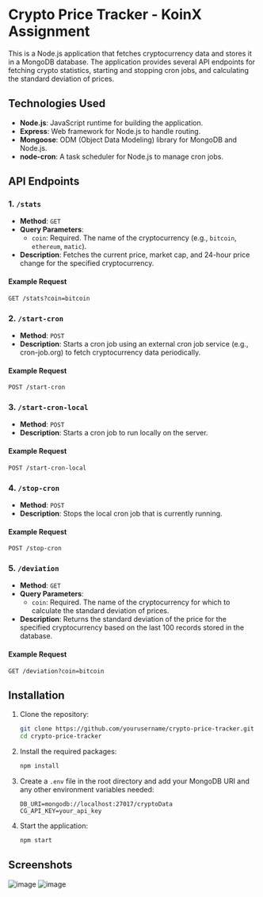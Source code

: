 # Crypto Price Tracker - KoinX Assignment

This is a Node.js application that fetches cryptocurrency data and stores it in a MongoDB database. The application provides several API endpoints for fetching crypto statistics, starting and stopping cron jobs, and calculating the standard deviation of prices.

## Technologies Used

- **Node.js**: JavaScript runtime for building the application.
- **Express**: Web framework for Node.js to handle routing.
- **Mongoose**: ODM (Object Data Modeling) library for MongoDB and Node.js.
- **node-cron**: A task scheduler for Node.js to manage cron jobs.

## API Endpoints

### 1. `/stats`

- **Method**: `GET`
- **Query Parameters**:
  - `coin`: Required. The name of the cryptocurrency (e.g., `bitcoin`, `ethereum`, `matic`).
- **Description**: Fetches the current price, market cap, and 24-hour price change for the specified cryptocurrency.

#### Example Request

```
GET /stats?coin=bitcoin
```

### 2. `/start-cron`

- **Method**: `POST`
- **Description**: Starts a cron job using an external cron job service (e.g., cron-job.org) to fetch cryptocurrency data periodically.

#### Example Request

```
POST /start-cron
```

### 3. `/start-cron-local`

- **Method**: `POST`
- **Description**: Starts a cron job to run locally on the server.

#### Example Request

```
POST /start-cron-local
```

### 4. `/stop-cron`

- **Method**: `POST`
- **Description**: Stops the local cron job that is currently running.

#### Example Request

```
POST /stop-cron
```

### 5. `/deviation`

- **Method**: `GET`
- **Query Parameters**:
  - `coin`: Required. The name of the cryptocurrency for which to calculate the standard deviation of prices.
- **Description**: Returns the standard deviation of the price for the specified cryptocurrency based on the last 100 records stored in the database.

#### Example Request

```
GET /deviation?coin=bitcoin
```

## Installation

1. Clone the repository:

   ```bash
   git clone https://github.com/yourusername/crypto-price-tracker.git
   cd crypto-price-tracker
   ```

2. Install the required packages:

   ```bash
   npm install
   ```

3. Create a `.env` file in the root directory and add your MongoDB URI and any other environment variables needed:

   ```plaintext
   DB_URI=mongodb://localhost:27017/cryptoData
   CG_API_KEY=your_api_key
   ```

4. Start the application:

   ```bash
   npm start
   ```

## Screenshots

![image](https://github.com/user-attachments/assets/277252ae-a15e-4627-8bd7-86f6dc062b72)
![image](https://github.com/user-attachments/assets/4cf8cade-b19a-4822-a6c1-db54b6a1b07e)
